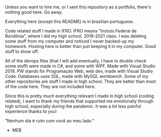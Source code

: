 Unless you want to hire me, or I sent this repository as a portfolio, there's nothing good here. Go away.

Everything here (except this README) is in brazilian portuguese.

Code related stuff I made in IFRO. IFRO means "Instuto Federal de Rondônia", where I did my high school. 2019-2021 class.
I was deleting some stuff from my computer and noticed I never backed-up my homework. Hosting here is better than just keeping it in my computer. Good stuff to show off.

All of the devops files (that I will add eventually, I have to double check some stuff) were made in C#, and some with WPF. Made with Visual Studio 2019. PW stands for Programação Web, web dev, made with Visual Studio Code. Databases uses SQL, made with MySQL workbench.
Some of my other repositories are stuff I made in high school. They are better than most of the code here. They are not included here.

Since this is pretty much everything relevant I made in high school (coding related), I want to thank my friends that supported me emotionally through high school, especially during the pandemic. It was a lot less painful experience thanks to you!

"Nenhum dia é ruim com você ao meu lado."
- MEB
